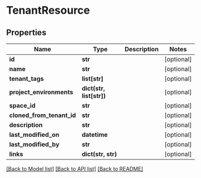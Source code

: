 # TenantResource

## Properties
Name | Type | Description | Notes
------------ | ------------- | ------------- | -------------
**id** | **str** |  | [optional] 
**name** | **str** |  | [optional] 
**tenant_tags** | **list[str]** |  | [optional] 
**project_environments** | **dict(str, list[str])** |  | [optional] 
**space_id** | **str** |  | [optional] 
**cloned_from_tenant_id** | **str** |  | [optional] 
**description** | **str** |  | [optional] 
**last_modified_on** | **datetime** |  | [optional] 
**last_modified_by** | **str** |  | [optional] 
**links** | **dict(str, str)** |  | [optional] 

[[Back to Model list]](../README.md#documentation-for-models) [[Back to API list]](../README.md#documentation-for-api-endpoints) [[Back to README]](../README.md)


